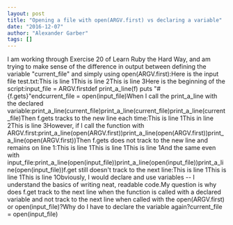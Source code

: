 ```yaml
---
layout: post
title: "Opening a file with open(ARGV.first) vs declaring a variable"
date: "2016-12-07"
author: "Alexander Garber"
tags: []
---
```


I am working through Exercise 20 of Learn Ruby the Hard Way, and am trying to make sense of the difference in output between defining the variable "current_file" and simply using open(ARGV.first):Here is the input file test.txt:This is line 1This is line 2This is line 3Here is the beginning of the script:input_file = ARGV.firstdef print_a_line(f)  puts "#{f.gets}"endcurrent_file = open(input_file)When I call the print_a_line with the declared variable:print_a_line(current_file)print_a_line(current_file)print_a_line(current_file)Then f.gets tracks to the new line each time:This is line 1This in line 2This is line 3However, if I call the function with ARGV.first:print_a_line(open(ARGV.first))print_a_line(open(ARGV.first))print_a_line(open(ARGV.first))Then f.gets does not track to the new line and remains on line 1:This is line 1This is line 1This is line 1And the same even with input_file:print_a_line(open(input_file))print_a_line(open(input_file))print_a_line(open(input_file))f.get still doesn't track to the next line:This is line 1This is line 1This is line 1Obviously, I would declare and use variables -- I understand the basics of writing neat, readable code.My question is why does f.get track to the next line when the function is called with a declared variable and not track to the next line when called with the open(ARGV.first) or open(input_file)?Why do I have to declare the variable again?current_file = open(input_file)